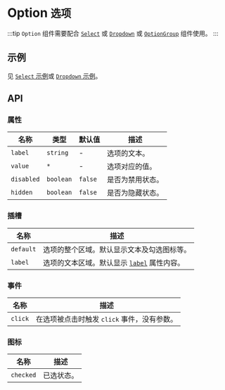 # Option <small>选项</small>

:::tip
`Option` 组件需要配合 [`Select`](./select) 或 [`Dropdown`](./dropdown) 或 [`OptionGroup`](./option) 组件使用。
:::

## 示例

见 [`Select` 示例](./select#示例)或 [`Dropdown` 示例](./dropdown#示例)。

## API

### 属性

| 名称 | 类型 | 默认值 | 描述 |
| -- | -- | -- | -- |
| ``label`` | `string` | - | 选项的文本。 |
| ``value`` | `*` | - | 选项对应的值。 |
| ``disabled`` | `boolean` | `false` | 是否为禁用状态。 |
| ``hidden`` | `boolean` | `false` | 是否为隐藏状态。 |

### 插槽

| 名称 | 描述 |
| -- | -- |
| ``default`` | 选项的整个区域。默认显示文本及勾选图标等。 |
| ``label`` | 选项的文本区域。默认显示 [`label`](#props-label) 属性内容。 |

### 事件

| 名称 | 描述 |
| -- | -- |
| ``click`` | 在选项被点击时触发 `click` 事件，没有参数。 |

### 图标

| 名称 | 描述 |
| -- | -- |
| ``checked`` | 已选状态。 |
